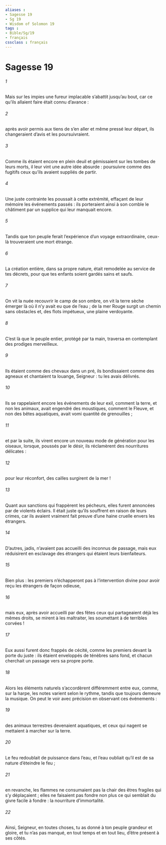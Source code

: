 ```yaml
---
aliases : 
- Sagesse 19
- Sg 19
- Wisdom of Solomon 19
tags : 
- Bible/Sg/19
- français
cssclass : français
---
```


# Sagesse 19

###### 1
Mais sur les impies une fureur implacable s’abattit jusqu’au bout,
car ce qu’ils allaient faire était connu d’avance :
###### 2
après avoir permis aux tiens de s’en aller
et même pressé leur départ,
ils changeraient d’avis et les poursuivraient.
###### 3
Comme ils étaient encore en plein deuil
et gémissaient sur les tombes de leurs morts,
il leur vint une autre idée absurde :
poursuivre comme des fugitifs
ceux qu’ils avaient suppliés de partir.
###### 4
Une juste contrainte les poussait à cette extrémité,
effaçant de leur mémoire les événements passés :
ils porteraient ainsi à son comble le châtiment
par un supplice qui leur manquait encore.
###### 5
Tandis que ton peuple ferait l’expérience d’un voyage extraordinaire,
ceux-là trouveraient une mort étrange.
###### 6
La création entière, dans sa propre nature,
était remodelée au service de tes décrets,
pour que tes enfants soient gardés sains et saufs.
###### 7
On vit la nuée recouvrir le camp de son ombre,
on vit la terre sèche émerger là où il n’y avait eu que de l’eau ;
de la mer Rouge surgit un chemin sans obstacles
et, des flots impétueux, une plaine verdoyante.
###### 8
C’est là que le peuple entier, protégé par ta main, traversa
en contemplant des prodiges merveilleux.
###### 9
Ils étaient comme des chevaux dans un pré,
ils bondissaient comme des agneaux
et chantaient ta louange, Seigneur :
tu les avais délivrés.
###### 10
Ils se rappelaient encore les événements de leur exil,
comment la terre, et non les animaux,
avait engendré des moustiques,
comment le Fleuve, et non des bêtes aquatiques,
avait vomi quantité de grenouilles ;
###### 11
et par la suite, ils virent encore
un nouveau mode de génération pour les oiseaux,
lorsque, poussés par le désir,
ils réclamèrent des nourritures délicates :
###### 12
pour leur réconfort, des cailles surgirent de la mer !
###### 13
Quant aux sanctions qui frappèrent les pécheurs,
elles furent annoncées par de violents éclairs.
Il était juste qu’ils souffrent en raison de leurs crimes,
car ils avaient vraiment fait preuve d’une haine cruelle
envers les étrangers.
###### 14
D’autres, jadis, n’avaient pas accueilli des inconnus de passage,
mais eux réduisirent en esclavage
des étrangers qui étaient leurs bienfaiteurs.
###### 15
Bien plus : les premiers n’échapperont pas à l’intervention divine
pour avoir reçu les étrangers de façon odieuse,
###### 16
mais eux, après avoir accueilli par des fêtes
ceux qui partageaient déjà les mêmes droits,
se mirent à les maltraiter, les soumettant à de terribles corvées !
###### 17
Eux aussi furent donc frappés de cécité,
comme les premiers devant la porte du juste :
ils étaient enveloppés de ténèbres sans fond,
et chacun cherchait un passage vers sa propre porte.
###### 18
Alors les éléments naturels s’accordèrent différemment entre eux,
comme, sur la harpe, les notes varient selon le rythme,
tandis que toujours demeure la musique.
On peut le voir avec précision
en observant ces événements :
###### 19
des animaux terrestres devenaient aquatiques,
et ceux qui nagent se mettaient à marcher sur la terre.
###### 20
Le feu redoublait de puissance dans l’eau,
et l’eau oubliait qu’il est de sa nature d’éteindre le feu ;
###### 21
en revanche, les flammes ne consumaient pas
la chair des êtres fragiles qui s’y déplaçaient ;
elles ne faisaient pas fondre non plus
ce qui semblait du givre facile à fondre :
la nourriture d’immortalité.
###### 22
Ainsi, Seigneur, en toutes choses,
tu as donné à ton peuple grandeur et gloire,
et tu n’as pas manqué, en tout temps et en tout lieu,
d’être présent à ses côtés.
